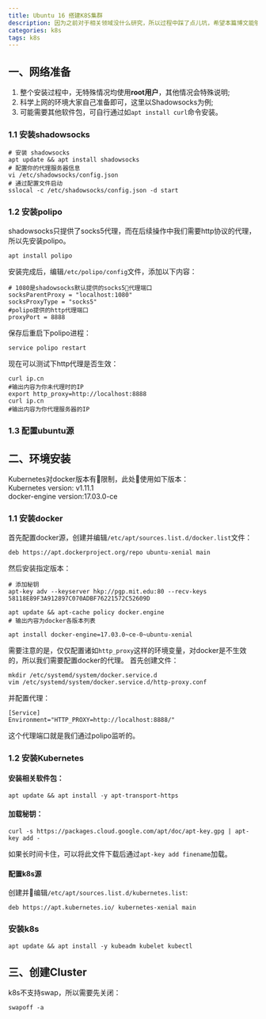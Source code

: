 ```yaml
---
title: Ubuntu 16 搭建K8S集群
description: 因为之前对于相关领域没什么研究，所以过程中踩了点儿坑，希望本篇博文能够帮助你顺利搭建kubernetes集群。
categories: k8s
tags: k8s
---
```


## 一、网络准备
1. 整个安装过程中，无特殊情况均使用**root用户**，其他情况会特殊说明;
2. 科学上网的环境大家自己准备即可，这里以Shadowsocks为例;
3. 可能需要其他软件包，可自行通过如`apt install curl`命令安装。

### 1.1 安装shadowsocks
```shell
# 安装 shadowsocks
apt update && apt install shadowsocks
# 配置你的代理服务器信息
vi /etc/shadowsocks/config.json
# 通过配置文件启动
sslocal -c /etc/shadowsocks/config.json -d start
```

### 1.2 安装polipo
shadowsocks只提供了socks5代理，而在后续操作中我们需要http协议的代理，所以先安装polipo。

```shell
apt install polipo
```
安装完成后，编辑`/etc/polipo/config`文件，添加以下内容：
```vim
# 1080是shadowsocks默认提供的socks5代理端口 
socksParentProxy = "localhost:1080"
socksProxyType = "socks5"
#polipo提供的http代理端口
proxyPort = 8888
```
保存后重启下polipo进程：
```shell
service polipo restart
```
现在可以测试下http代理是否生效：
```shell
curl ip.cn
#输出内容为你未代理时的IP
export http_proxy=http://localhost:8888
curl ip.cn
#输出内容为你代理服务器的IP
```

### 1.3 配置ubuntu源

## 二、环境安装
Kubernetes对docker版本有限制，此处使用如下版本：  
Kubernetes version: v1.11.1  
docker-engine version:17.03.0-ce
### 1.1 安装docker
首先配置docker源，创建并编辑`/etc/apt/sources.list.d/docker.list`文件：
```vim
deb https://apt.dockerproject.org/repo ubuntu-xenial main
```
然后安装指定版本：
```shell
# 添加秘钥
apt-key adv --keyserver hkp://pgp.mit.edu:80 --recv-keys 58118E89F3A912897C070ADBF76221572C52609D

apt update && apt-cache policy docker.engine
# 输出内容为docker各版本列表

apt install docker-engine=17.03.0~ce-0~ubuntu-xenial
```
需要注意的是，仅仅配置诸如`http_proxy`这样的环境变量，对docker是不生效的，所以我们需要配置docker的代理。
首先创建文件：
```shell
mkdir /etc/systemd/system/docker.service.d
vim /etc/systemd/system/docker.service.d/http-proxy.conf
```
并配置代理：
```vim
[Service]
Environment="HTTP_PROXY=http://localhost:8888/"
```
这个代理端口就是我们通过polipo监听的。

### 1.2 安装Kubernetes
#### 安装相关软件包：
```shell
apt update && apt install -y apt-transport-https
```
#### 加载秘钥：
```shell
curl -s https://packages.cloud.google.com/apt/doc/apt-key.gpg | apt-key add -
```
如果长时间卡住，可以将此文件下载后通过`apt-key add finename`加载。
#### 配置k8s源
创建并编辑`/etc/apt/sources.list.d/kubernetes.list`:
```vim
deb https://apt.kubernetes.io/ kubernetes-xenial main
```
### 安装k8s
```shell
apt update && apt install -y kubeadm kubelet kubectl
```

## 三、创建Cluster
k8s不支持swap，所以需要先关闭：
```shell
swapoff -a
```